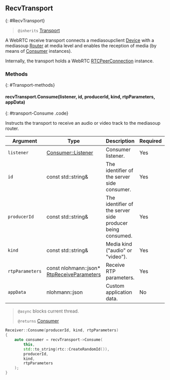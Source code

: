 ## RecvTransport
{: #RecvTransport}

<section markdown="1">

> `@inherits` [Transport](#Transport)

A WebRTC receive transport connects a mediasoupclient [Device](#Device) with a mediasoup [Router](/documentation/v3/mediasoup/api/#Router) at media level and enables the reception of media (by means of [Consumer](#Consumer) instances).

Internally, the transport holds a WebRTC [RTCPeerConnection](https://w3c.github.io/webrtc-pc/#dom-rtcpeerconnection) instance.

</section>


### Methods
{: #Transport-methods}

<section markdown="1">

#### recvTransport.Consume(listener, id, producerId, kind, rtpParameters, appData)
{: #transport-Consume .code}

Instructs the transport to receive an audio or video track to the mediasoup router.

<div markdown="1" class="table-wrapper L3">

Argument    | Type    | Description | Required | Default 
----------- | ------- | ----------- | -------- | ----------
`listener`      | [Consumer::Listener](#ConsumerListener) | Consumer listener. | Yes |
`id`            | const std::string&  | The identifier of the server side consumer. | Yes |
`producerId`    | const std::string&  | The identifier of the server side producer being consumed. | Yes |
`kind`          | const std::string&  | Media kind ("audio" or "video"). | Yes |
`rtpParameters` | const nlohmann::json\* [RtpReceiveParameters](/documentation/v3/mediasoup/rtp-parameters-and-capabilities/#RtpReceiveParameters) | Receive RTP parameters. | Yes |
`appData`       | nlohmann::json  | Custom application data. | No | `{ }`

</div>

> `@async` blocks current thread.
>
> `@returns` [Consumer](#Consumer)

```c++
Receiver::Consume(producerId, kind, rtpParameters)
{
	auto consumer = recvTransport->Consume(
		this,
		std::to_string(rtc::CreateRandomId()),
		producerId,
		kind,
		rtpParameters
	);
}
```
